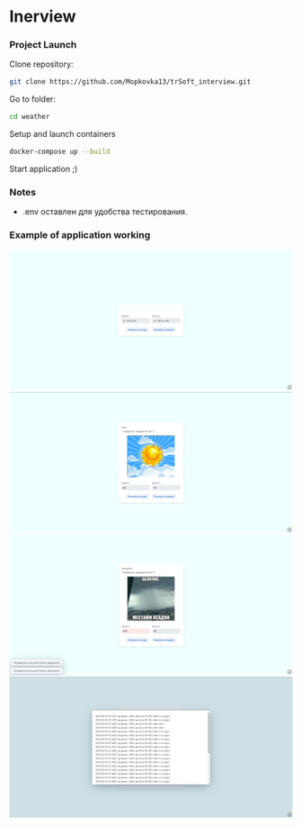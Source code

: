 # Inerview

### Project Launch

Clone repository:
```bash
git clone https://github.com/Mopkovka13/trSoft_interview.git
```

Go to folder:
```bash
cd weather
```

Setup and launch containers
```bash
docker-compose up --build
```

Start application ;)


### Notes
- .env оставлен для удобства тестирования.

### Example of application working

![test1](readme/test1.png)
![test1](readme/test2.png)
![test1](readme/test4.png)
![test1](readme/test3.png)
